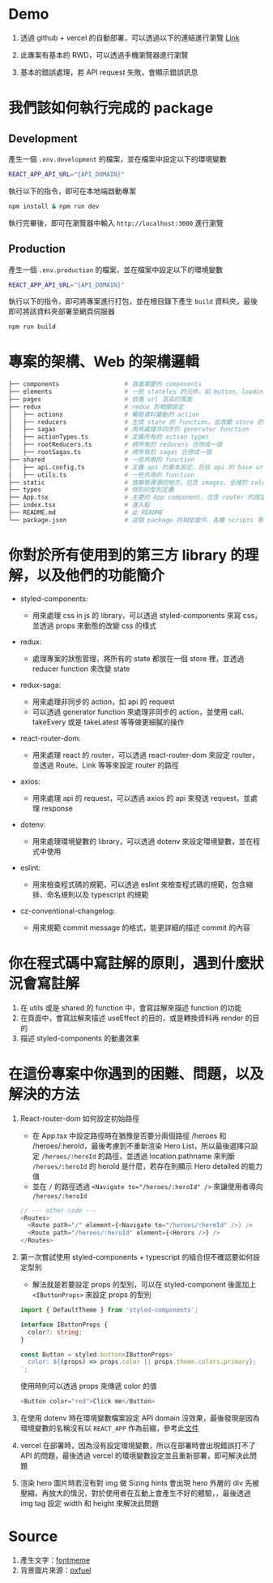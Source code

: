 # Demo

1. 透過 github + vercel 的自動部署，可以透過以下的連結進行瀏覽
   [Link](https://heros-app-pink.vercel.app/heroes)

2. 此專案有基本的 RWD，可以透過手機瀏覽器進行瀏覽

3. 基本的錯誤處理，若 API request 失敗，會顯示錯誤訊息

# 我們該如何執行完成的 package

## Development

產生一個 `.env.development` 的檔案，並在檔案中設定以下的環境變數

```bash
REACT_APP_API_URL="{API_DOMAIN}"
```

執行以下的指令，即可在本地端啟動專案

```bash
npm install & npm run dev
```

執行完畢後，即可在瀏覽器中輸入 `http://localhost:3000` 進行瀏覽

## Production

產生一個 `.env.production` 的檔案，並在檔案中設定以下的環境變數

```bash
REACT_APP_API_URL="{API_DOMAIN}"
```

執行以下的指令，即可將專案進行打包，並在根目錄下產生 `build` 資料夾，最後即可將該資料夾部署至網頁伺服器

```bash
npm run build
```

# 專案的架構、Web 的架構邏輯

```bash
├── components                  # 頁面需要的 components
├── elements                    # 一些 stateles 的元件，如 button、loading 等等
├── pages                       # 依循 url 渲染的頁面
├── redux                       # redux 的相關設定
│   ├── actions                 # 觸發資料變動的 action
│   ├── reducers                # 生成 state 的 function，並改變 store 的 state
│   ├── sagas                   # 用來處理非同步的 generator function
│   ├── actionTypes.ts          # 定義所有的 action types
│   ├── rootReducers.ts         # 將所有的 reducers 合併成一個
│   ├── rootSagas.ts            # 將所有的 sagas 合併成一個
├── shared                      # 一些共用的 function
│   ├── api.config.ts           # 定義 api 的基本設定，包括 api 的 base url
│   ├── utils.ts                # 一些共用的 function
├── static                      # 放靜態資源的地方，包含 images、全域的 color 以及 RWD 的 media query
├── types                       # 個別的型別定義
├── App.tsx                     # 主要的 App component，包含 router 的設定
├── index.tsx                   # 進入點
├── README.md                   # 此 README
└── package.json                # 這個 package 的相依套件、各種 scripts 等等
```

# 你對於所有使用到的第三方 library 的理解，以及他們的功能簡介

- styled-components:

  - 用來處理 css in js 的 library，可以透過 styled-components 來寫 css，並透過 props 來動態的改變 css 的樣式

- redux:

  - 處理專案的狀態管理，將所有的 state 都放在一個 store 裡，並透過 reducer function 來改變 state

- redux-saga:

  - 用來處理非同步的 action，如 api 的 request
  - 可以透過 generator function 來處理非同步的 action，並使用 call、takeEvery 或是 takeLatest 等等做更細膩的操作

- react-router-dom:

  - 用來處理 react 的 router，可以透過 react-router-dom 來設定 router，並透過 Route、Link 等等來設定 router 的路徑

- axios:

  - 用來處理 api 的 request，可以透過 axios 的 api 來發送 request，並處理 response

- dotenv:

  - 用來處理環境變數的 library，可以透過 dotenv 來設定環境變數，並在程式中使用

- eslint:

  - 用來檢查程式碼的規範，可以透過 eslint 來檢查程式碼的規範，包含縮排、命名規則以及 typescript 的規範

- cz-conventional-changelog:
  - 用來規範 commit message 的格式，能更詳細的描述 commit 的內容

# 你在程式碼中寫註解的原則，遇到什麼狀況會寫註解

1. 在 utils 或是 shared 的 function 中，會寫註解來描述 function 的功能
2. 在頁面中，會寫註解來描述 useEffect 的目的，或是轉換資料再 render 的目的
3. 描述 styled-components 的動畫效果

# 在這份專案中你遇到的困難、問題，以及解決的方法

1. React-router-dom 如何設定初始路徑

   - 在 App.tsx 中設定路徑時在猶豫是否要分兩個路徑 /heroes 和 /heroes/:heroId，最後考慮到不重新渲染 Hero List，所以最後選擇只設定 `/heroes/:heroId` 的路徑，並透過 location.pathname 來判斷 `/heroes/:heroId` 的 heroId 是什麼，若存在則顯示 Hero detailed 的能力值
   - 並在 `/` 的路徑透過 `<Navigate to="/heroes/:heroId" />` 來讓使用者導向 `/heroes/:heroId`

   ```typescript
   // --- other code ---
   <Routes>
     <Route path="/" element={<Navigate to="/heroes/:heroId" />} />
     <Route path="/heroes/:heroId" element={<Herors />} />
   </Routes>
   ```

2. 第一次嘗試使用 styled-components + typescript 的組合但不確認要如何設定型別

   - 解法就是若要設定 props 的型別，可以在 styled-component 後面加上 `<IButtonProps>` 來設定 props 的型別

   ```typescript
   import { DefaultTheme } from 'styled-components';

   interface IButtonProps {
     color?: string;
   }

   const Button = styled.button<IButtonProps>`
     color: ${(props) => props.color || props.theme.colors.primary};
   `;
   ```

   使用時則可以透過 props 來傳遞 color 的值

   ```typescript
   <Button color="red">Click me</Button>
   ```

3. 在使用 dotenv 時在環境變數檔案設定 API domain 沒效果，最後發現是因為環境變數的名稱沒有以 `REACT_APP` 作為前綴，參考此[文件](https://pjchender.dev/react-bootcamp/docs/bootcamp/week4/create-react-app-setting/)

4. vercel 在部署時，因為沒有設定環境變數，所以在部署時會出現錯誤打不了 API 的問題，最後透過 vercel 的環境變數設定並且重新部署，即可解決此問題

5. 渲染 hero 圖片時若沒有對 img 做 Sizing hints 會出現 hero 外層的 div 先被壓縮，再放大的情況，對於使用者在互動上會產生不好的體驗，，最後透過 img tag 設定 width 和 height 來解決此問題

# Source

1. 產生文字：[fontmeme](https://fontmeme.com/netflix-font/#textstyle)
2. 背景圖片來源：[pxfuel](https://www.pxfuel.com/en/desktop-wallpaper-hserp)
